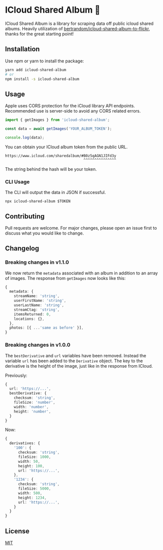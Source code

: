 # ICloud Shared Album 📸

ICloud Shared Album is a library for scraping data off public icloud shared albums. Heavily utilization of [bertrandom/icloud-shared-album-to-flickr](https://github.com/bertrandom/icloud-shared-album-to-flickr), thanks for the great starting point!

## Installation

Use npm or yarn to install the package:

```bash
yarn add icloud-shared-album
# or
npm install -s icloud-shared-album
```

## Usage

Apple uses CORS protection for the iCloud library API endpoints. Recommended use is server-side to avoid any CORS related errors.

```js
import { getImages } from 'icloud-shared-album';

const data = await getImages('YOUR_ALBUM_TOKEN');

console.log(data);
```

You can obtain your ICloud album token from the public URL.

```
https://www.icloud.com/sharedalbum/#B0z5qAGN1JIFd3y
                                    ^^^^^^^^^^^^^^^
```

The string behind the hash will be your token.

### CLI Usage

The CLI will output the data in JSON if successful.

```
npx icloud-shared-album $TOKEN
```

## Contributing

Pull requests are welcome. For major changes, please open an issue first to discuss what you would like to change.

## Changelog

### Breaking changes in v1.1.0

We now return the `metadata` associated with an album in addition to an array of images. The response from `getImages` now looks like this:

```typescript
{
  metadata: {
    streamName: 'string',
    userFirstName: 'string',
    userLastName: 'string',
    streamCtag: 'string',
    itemsReturned: 0,
    locations: {},
  },
  photos: [{ ...'same as before' }],
}
```

### Breaking changes in v1.0.0

The `bestDerivative` and `url` variables have been removed. Instead the variable `url` has been added to the `Derivative` object. The key to the derivative is the height of the image, just like in the response from ICloud.

Previously:

```typescript
{
  url: 'https://...',
  bestDerivative: {
    checksum: 'string',
    fileSize: 'number',
    width: 'number',
    height: 'number',
  }
}
```

Now:

```typescript
{
  derivatives: {
    '100': {
      checksum: 'string',
      fileSize: 1000,
      width: 50,
      height: 100,
      url: 'https://...',
    },
    '1234': {
      checksum: 'string',
      fileSize: 5000,
      width: 500,
      height: 1234,
      url: 'https://...',
    }
  }
}
```

## License

[MIT](https://choosealicense.com/licenses/mit/)
